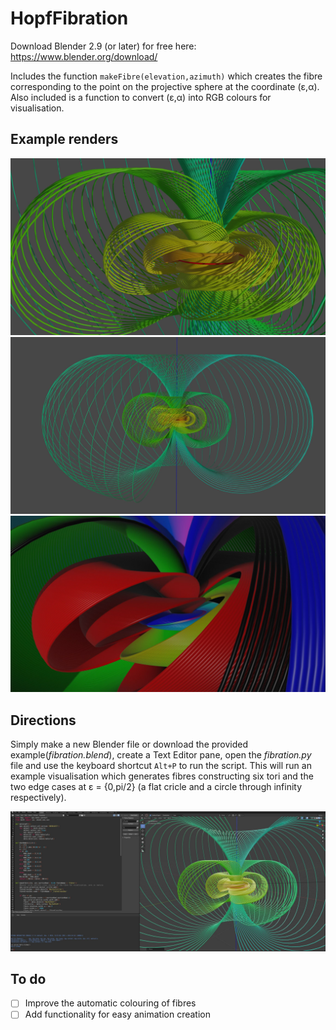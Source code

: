 # HopfFibration

Download Blender 2.9 (or later) for free here: 
https://www.blender.org/download/

Includes the function `makeFibre(elevation,azimuth)` which creates the fibre corresponding to the point on the projective sphere at the coordinate (&epsilon;,&alpha;). 
Also included is a function to convert (&epsilon;,&alpha;) into RGB colours for visualisation.

## Example renders

![Hopf fibration example 1](https://github.com/For-The-Wolf/HopfFibration/blob/main/Example%20Renders/hopf_fibration_1.JPG?raw=true)
![Hopf fibration example 2](https://github.com/For-The-Wolf/HopfFibration/blob/main/Example%20Renders/hopf_fibration_3.JPG?raw=true)
![Hopf fibration example 3](https://github.com/For-The-Wolf/HopfFibration/blob/main/Example%20Renders/hopf_fibration_4.JPG?raw=true)

## Directions

Simply make a new Blender file or download the provided example(*fibration.blend*), create a Text Editor pane, open the *fibration.py* file and use the keyboard shortcut `Alt+P` to run the script. 
This will run an example visualisation which generates fibres constructing six tori and the two edge cases at &epsilon; = {0,pi/2} (a flat cricle and a circle through infinity respectively).

![Hopf fibration visualisation in blender](https://github.com/For-The-Wolf/HopfFibration/blob/main/Example%20Renders/hopf_fibration_SS.JPG?raw=true)

## To do
- [ ] Improve the automatic colouring of fibres
- [ ] Add functionality for easy animation creation 
